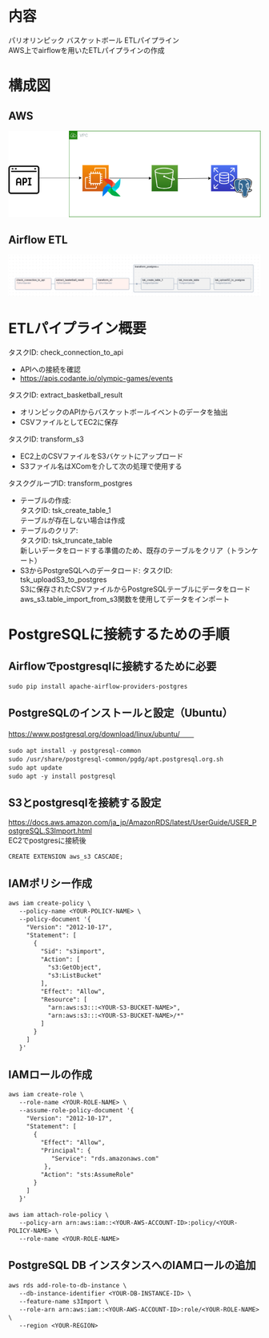 # 内容
パリオリンピック バスケットボール ETLパイプライン  
AWS上でairflowを用いたETLパイプラインの作成  

# 構成図
## AWS
![構成図](https://github.com/rikunisikawa/AirflowEtlOnAws/blob/main/diagram.png)
## Airflow ETL
![AirflowDag](https://github.com/rikunisikawa/AirflowEtlOnAws/blob/main/dag.png)

# ETLパイプライン概要
タスクID: check_connection_to_api  
- APIへの接続を確認
- https://apis.codante.io/olympic-games/events

タスクID: extract_basketball_result
- オリンピックのAPIからバスケットボールイベントのデータを抽出
- CSVファイルとしてEC2に保存

タスクID: transform_s3  
- EC2上のCSVファイルをS3バケットにアップロード  
- S3ファイル名はXComを介して次の処理で使用する  

タスクグループID: transform_postgres  
- テーブルの作成:  
タスクID: tsk_create_table_1  
テーブルが存在しない場合は作成  
- テーブルのクリア:  
タスクID: tsk_truncate_table  
新しいデータをロードする準備のため、既存のテーブルをクリア（トランケート）  
- S3からPostgreSQLへのデータロード:
タスクID: tsk_uploadS3_to_postgres  
S3に保存されたCSVファイルからPostgreSQLテーブルにデータをロード  
aws_s3.table_import_from_s3関数を使用してデータをインポート  

# PostgreSQLに接続するための手順
## Airflowでpostgresqlに接続するために必要
```
sudo pip install apache-airflow-providers-postgres
```

## PostgreSQLのインストールと設定（Ubuntu）
https://www.postgresql.org/download/linux/ubuntu/　　
```
sudo apt install -y postgresql-common　　
sudo /usr/share/postgresql-common/pgdg/apt.postgresql.org.sh　　
sudo apt update　　
sudo apt -y install postgresql　　
```
## S3とpostgresqlを接続する設定
https://docs.aws.amazon.com/ja_jp/AmazonRDS/latest/UserGuide/USER_PostgreSQL.S3Import.html  
EC2でpostgresに接続後　　
```
CREATE EXTENSION aws_s3 CASCADE;
```
## IAMポリシー作成
```
aws iam create-policy \
   --policy-name <YOUR-POLICY-NAME> \
   --policy-document '{
     "Version": "2012-10-17",
     "Statement": [
       {
         "Sid": "s3import",
         "Action": [
           "s3:GetObject",
           "s3:ListBucket"
         ],
         "Effect": "Allow",
         "Resource": [
           "arn:aws:s3:::<YOUR-S3-BUCKET-NAME>", 
           "arn:aws:s3:::<YOUR-S3-BUCKET-NAME>/*"
         ] 
       }
     ] 
   }'
```

## IAMロールの作成
```
aws iam create-role \
   --role-name <YOUR-ROLE-NAME> \
   --assume-role-policy-document '{
     "Version": "2012-10-17",
     "Statement": [
       {
         "Effect": "Allow",
         "Principal": {
            "Service": "rds.amazonaws.com"
          },
         "Action": "sts:AssumeRole"
       }
     ] 
   }'

aws iam attach-role-policy \
   --policy-arn arn:aws:iam::<YOUR-AWS-ACCOUNT-ID>:policy/<YOUR-POLICY-NAME> \
   --role-name <YOUR-ROLE-NAME>
```
## PostgreSQL DB インスタンスへのIAMロールの追加
```
aws rds add-role-to-db-instance \
   --db-instance-identifier <YOUR-DB-INSTANCE-ID> \
   --feature-name s3Import \
   --role-arn arn:aws:iam::<YOUR-AWS-ACCOUNT-ID>:role/<YOUR-ROLE-NAME> \
   --region <YOUR-REGION>
```
